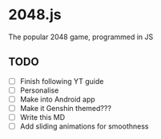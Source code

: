 # 2048.js
The popular 2048 game, programmed in JS

## TODO
- [ ] Finish following YT guide
- [ ] Personalise
- [ ] Make into Android app
- [ ] Make it Genshin themed???
- [ ] Write this MD
- [ ] Add sliding animations for smoothness
